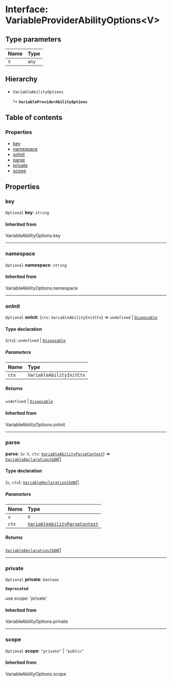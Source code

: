 # Interface: VariableProviderAbilityOptions\<V>

## Type parameters

| Name | Type |
| :------ | :------ |
| `V` | `any` |

## Hierarchy

* `VariableAbilityOptions`

  ↳ **`VariableProviderAbilityOptions`**

## Table of contents

### Properties

* [key](/en/auto-docs/fixed-layout-editor/interfaces/VariableProviderAbilityOptions.md#key)
* [namespace](/en/auto-docs/fixed-layout-editor/interfaces/VariableProviderAbilityOptions.md#namespace)
* [onInit](/en/auto-docs/fixed-layout-editor/interfaces/VariableProviderAbilityOptions.md#oninit)
* [parse](/en/auto-docs/fixed-layout-editor/interfaces/VariableProviderAbilityOptions.md#parse)
* [private](/en/auto-docs/fixed-layout-editor/interfaces/VariableProviderAbilityOptions.md#private)
* [scope](/en/auto-docs/fixed-layout-editor/interfaces/VariableProviderAbilityOptions.md#scope)

## Properties

### key

`Optional` **key**: `string`

#### Inherited from

VariableAbilityOptions.key

***

### namespace

`Optional` **namespace**: `string`

#### Inherited from

VariableAbilityOptions.namespace

***

### onInit

`Optional` **onInit**: (`ctx`: `VariableAbilityInitCtx`) => `undefined` | [`Disposable`](/en/auto-docs/fixed-layout-editor/interfaces/Disposable-1.md)

#### Type declaration

(`ctx`): `undefined` | [`Disposable`](/en/auto-docs/fixed-layout-editor/interfaces/Disposable-1.md)

##### Parameters

| Name | Type |
| :------ | :------ |
| `ctx` | `VariableAbilityInitCtx` |

##### Returns

`undefined` | [`Disposable`](/en/auto-docs/fixed-layout-editor/interfaces/Disposable-1.md)

#### Inherited from

VariableAbilityOptions.onInit

***

### parse

**parse**: (`v`: `V`, `ctx`: [`VariableAbilityParseContext`](/en/auto-docs/fixed-layout-editor/interfaces/VariableAbilityParseContext.md)) => [`VariableDeclarationJSON`](/en/auto-docs/fixed-layout-editor/types/VariableDeclarationJSON.md)\[]

#### Type declaration

(`v`, `ctx`): [`VariableDeclarationJSON`](/en/auto-docs/fixed-layout-editor/types/VariableDeclarationJSON.md)\[]

##### Parameters

| Name | Type |
| :------ | :------ |
| `v` | `V` |
| `ctx` | [`VariableAbilityParseContext`](/en/auto-docs/fixed-layout-editor/interfaces/VariableAbilityParseContext.md) |

##### Returns

[`VariableDeclarationJSON`](/en/auto-docs/fixed-layout-editor/types/VariableDeclarationJSON.md)\[]

***

### private

`Optional` **private**: `boolean`

**`Deprecated`**

use scope: 'private'

#### Inherited from

VariableAbilityOptions.private

***

### scope

`Optional` **scope**: `"private"` | `"public"`

#### Inherited from

VariableAbilityOptions.scope
